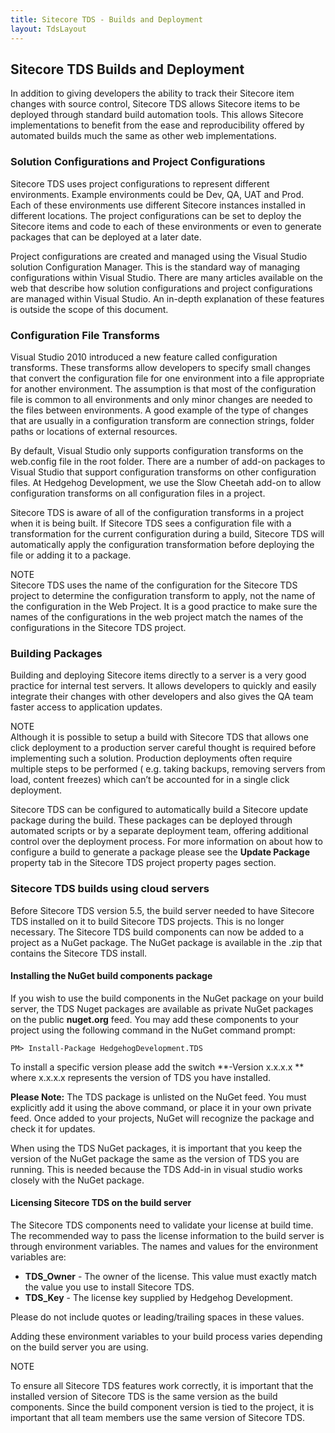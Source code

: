 ```yaml
---
title: Sitecore TDS - Builds and Deployment
layout: TdsLayout
---
```


## Sitecore TDS Builds and Deployment

In addition to giving developers the ability to track their Sitecore item changes with source control, Sitecore TDS allows Sitecore items to be deployed through standard build automation tools. This allows Sitecore implementations to benefit from the ease and reproducibility offered by automated builds much the same as other web implementations.

### Solution Configurations and Project Configurations

Sitecore TDS uses project configurations to represent different environments. Example environments could be Dev, QA, UAT and Prod. Each of these environments use different Sitecore instances installed in different locations. The project configurations can be set to deploy the Sitecore items and code to each of these environments or even to generate packages that can be deployed at a later date.

Project configurations are created and managed using the Visual Studio solution Configuration Manager. This is the standard way of managing configurations within Visual Studio. There are many articles available on the web that describe how solution configurations and project configurations are managed within Visual Studio. An in-depth explanation of these features is outside the scope of this document.

### Configuration File Transforms

Visual Studio 2010 introduced a new feature called configuration transforms. These transforms allow developers to specify small changes that convert the configuration file for one environment into a file appropriate for another environment. The assumption is that most of the configuration file is common to all environments and only minor changes are needed to the files between environments. A good example of the type of changes that are usually in a configuration transform are connection strings, folder paths or locations of external resources.

By default, Visual Studio only supports configuration transforms on the web.config file in the root folder. There are a number of add-on packages to Visual Studio that support configuration transforms on other configuration files. At Hedgehog Development, we use the Slow Cheetah add-on to allow configuration transforms on all configuration files in a project.

Sitecore TDS is aware of all of the configuration transforms in a project when it is being built. If Sitecore TDS sees a configuration file with a transformation for the current configuration during a build, Sitecore TDS will automatically apply the configuration transformation before deploying the file or adding it to a package.

<div class="panel">
  <div class="panel-header bg-lightBlue fg-white">
    NOTE
  </div>
  <div class="panel-content">
    Sitecore TDS uses the name of the configuration for the Sitecore TDS project to determine the configuration transform to apply, not the name of the configuration in the Web Project. It is a good practice to make sure the names of the configurations in the web project match the names of the configurations in the Sitecore TDS project.
  </div>
</div>

### Building Packages

Building and deploying Sitecore items directly to a server is a very good practice for internal test servers. It allows developers to quickly and easily integrate their changes with other developers and also gives the QA team faster access to application updates.

<div class="panel">
  <div class="panel-header bg-lightBlue fg-white">
    NOTE
  </div>
  <div class="panel-content">
    Although it is possible to setup a build with Sitecore TDS that allows one click deployment to a production server careful thought is required before implementing such a solution. Production deployments often require multiple steps to be performed ( e.g. taking backups, removing servers from load, content freezes) which can’t be accounted for in a single click deployment.
  </div>
</div>

Sitecore TDS can be configured to automatically build a Sitecore update package during the build. These packages can be deployed through automated scripts or by a separate deployment team, offering additional control over the deployment process. For more information on about how to configure a build to generate a package please see the **Update Package** property tab in the Sitecore TDS project property pages section.

### Sitecore TDS builds using cloud servers

Before Sitecore TDS version 5.5, the build server needed to have Sitecore TDS installed on it to build Sitecore TDS projects. This is no longer necessary. The Sitecore TDS build components can now be added to a project as a NuGet package. The NuGet package is available in the .zip that contains the Sitecore TDS install. 

#### Installing the NuGet build components package

If you wish to use the build components in the NuGet package on your build server, the TDS Nuget packages are available as private NuGet packages on the public **nuget.org** feed. You may add these components to your project using the following command in the NuGet command prompt:

    PM> Install-Package HedgehogDevelopment.TDS

To install a specific version please add the switch **-Version x.x.x.x ** where x.x.x.x represents the version of TDS you have installed.

**Please Note:** The TDS package is unlisted on the NuGet feed. You must explicitly add it using the above command, or place it in your own private feed. Once added to your projects, NuGet will recognize the package and check it for updates. 

When using the TDS NuGet packages, it is important that you keep the version of the NuGet package the same as the version of TDS you are running. This is needed because the TDS Add-in in visual studio works closely with the NuGet package. 

#### Licensing Sitecore TDS on the build server ###

The Sitecore TDS components need to validate your license at build time. The recommended way to pass the license information to the build server is through environment variables. The names and values for the environment variables are: 

-  **TDS_Owner** - The owner of the license. This value must exactly match the value you use to install Sitecore TDS.
-  **TDS_Key** - The license key supplied by Hedgehog Development.

Please do not include quotes or leading/trailing spaces in these values.

Adding these environment variables to your build process varies depending on the build server you are using.

<div class="panel">
 <div class="panel-header bg-lightBlue fg-white">
 NOTE
 </div>
 <div class="panel-content">

To ensure all Sitecore TDS features work correctly, it is important that the installed version of Sitecore TDS is the same version as the build components. Since the build component version is tied to the project, it is important that all team members use the same version of Sitecore TDS.